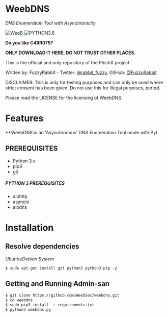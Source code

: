 # WeebDNS

*DNS Enumeration Tool with Asynchronicity*

![WeeB](https://img.shields.io/badge/WeebDNS-v1.0-violet.svg?longCache=true&style=for-the-badge) ![PYTHON3.6](https://img.shields.io/badge/Python-3.6-green.svg?longCache=true&style=for-the-badge)

**Do you like C4RR075?**

**ONLY DOWNLOAD IT HERE, DO NOT TRUST OTHER PLACES.**


This is the official and only repository of the PhishX project.

Written by: FuzzyRabbit - Twitter: [@rabbit_fuzzy](https://twitter.com/rabbit_fuzzy), GitHub: [@FuzzyRabbit](https://github.com/FuzzyRabbit)

DISCLAIMER: This is only for testing purposes and can only be used where strict consent has been given. Do not use this for illegal purposes, period.

Please read the LICENSE for the licensing of WeebDNS. 


# Features

**WeebDNS is an 'Asynchronous' DNS Enumeration Tool made with Pyt


## PREREQUISITES
* Python 3.x 
* pip3
* git

##### PYTHON 3 PREREQUISITES
* aiohttp
* asyncio
* aiodns

# Installation
## Resolve dependencies
*Ubuntu/Debian System*
```
$ sudo apt-get install git python3 python3-pip -y
```

## Getting and Running Admin-san
```sh
$ git clone https://github.com/WeebSec/weebdns.git
$ cd weebdns
$ sudo pip3 install -r requirements.txt
$ python3 weebdns.py
```
